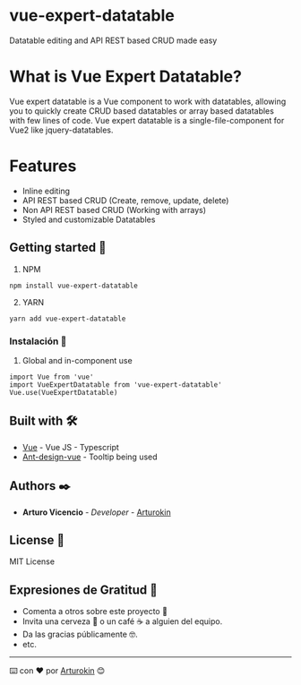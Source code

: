 # vue-expert-datatable
Datatable editing and API REST based CRUD made easy

# What is Vue Expert Datatable?
Vue expert datatable is a Vue component to work with datatables, allowing you to quickly create CRUD based datatables or array based datatables with few lines of code. 
Vue expert datatable is a single-file-component for Vue2 like jquery-datatables.

# Features

- Inline editing
- API REST based CRUD (Create, remove, update, delete)
- Non API REST based CRUD (Working with arrays)
- Styled and customizable Datatables

## Getting started 🚀

1. NPM
```
npm install vue-expert-datatable
```

2. YARN
```
yarn add vue-expert-datatable
```

### Instalación 🔧

1. Global and in-component use
```
import Vue from 'vue'
import VueExpertDatatable from 'vue-expert-datatable'
Vue.use(VueExpertDatatable)
```

## Built with 🛠️

* [Vue](https://vuejs.org/) - Vue JS - Typescript
* [Ant-design-vue](https://www.antdv.com/) - Tooltip being used

## Authors ✒️

* **Arturo Vicencio** - *Developer* - [Arturokin](https://github.com/Arturokin)

## License 📄

MIT License

## Expresiones de Gratitud 🎁

* Comenta a otros sobre este proyecto 📢
* Invita una cerveza 🍺 o un café ☕ a alguien del equipo. 
* Da las gracias públicamente 🤓.
* etc.



---
⌨️ con ❤️ por [Arturokin](https://github.com/Arturokin) 😊

